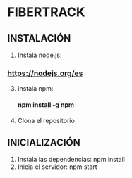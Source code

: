 # FIBERTRACK

## INSTALACIÓN
  
  1. Instala node.js:
  ### https://nodejs.org/es
     
  3. instala npm:
     #### npm install -g npm

 5. Clona el repositorio
          
## INICIALIZACIÓN

  1. Instala las dependencias: npm install
  2. Inicia el servidor: npm start
